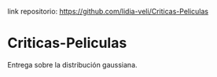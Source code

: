 link repositorio: https://github.com/lidia-veli/Criticas-Peliculas
# Criticas-Peliculas
Entrega sobre la distribución gaussiana.
